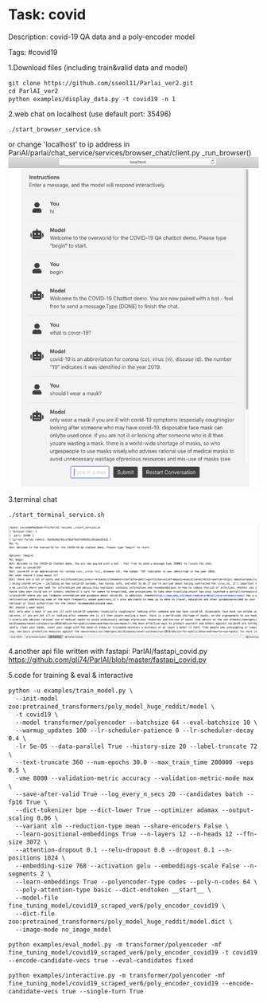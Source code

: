 Task: covid
==============
Description: covid-19 QA data and a poly-encoder model

Tags: #covid19

1.Download files (including train&valid data and model)
```
git clone https://github.com/sseol11/Parlai_ver2.git
cd ParlAI_ver2
python examples/display_data.py -t covid19 -n 1
```

2.web chat on localhost (use default port: 35496)
```
./start_browser_service.sh
```
or change 'localhost' to ip address in PariAI/parlai/chat_service/services/browser_chat/client.py _run_browser()
![example](https://github.com/qli74/ParlAI/blob/master/cov1.png)


3.terminal chat
```
./start_terminal_service.sh
```
![example](https://github.com/qli74/ParlAI/blob/master/cov2.png)


4.another api file written with fastapi: ParlAI/fastapi_covid.py\
https://github.com/qli74/ParlAI/blob/master/fastapi_covid.py

5.code for training & eval & interactive
```
python -u examples/train_model.py \
  --init-model zoo:pretrained_transformers/poly_model_huge_reddit/model \
  -t covid19 \
  --model transformer/polyencoder --batchsize 64 --eval-batchsize 10 \
  --warmup_updates 100 --lr-scheduler-patience 0 --lr-scheduler-decay 0.4 \
  -lr 5e-05 --data-parallel True --history-size 20 --label-truncate 72 \
  --text-truncate 360 --num-epochs 30.0 --max_train_time 200000 -veps 0.5 \
  -vme 8000 --validation-metric accuracy --validation-metric-mode max \
  --save-after-valid True --log_every_n_secs 20 --candidates batch --fp16 True \
  --dict-tokenizer bpe --dict-lower True --optimizer adamax --output-scaling 0.06 \
  --variant xlm --reduction-type mean --share-encoders False \
  --learn-positional-embeddings True --n-layers 12 --n-heads 12 --ffn-size 3072 \
  --attention-dropout 0.1 --relu-dropout 0.0 --dropout 0.1 --n-positions 1024 \
  --embedding-size 768 --activation gelu --embeddings-scale False --n-segments 2 \
  --learn-embeddings True --polyencoder-type codes --poly-n-codes 64 \
  --poly-attention-type basic --dict-endtoken __start__ \
  --model-file fine_tuning_model/covid19_scraped_ver6/poly_encoder_covid19 \
  --dict-file zoo:pretrained_transformers/poly_model_huge_reddit/model.dict \
  --image-mode no_image_model
```
```
python examples/eval_model.py -m transformer/polyencoder -mf fine_tuning_model/covid19_scraped_ver6/poly_encoder_covid19 -t covid19 --encode-candidate-vecs true --eval-candidates fixed  
```
```
python examples/interactive.py -m transformer/polyencoder -mf fine_tuning_model/covid19_scraped_ver6/poly_encoder_covid19 --encode-candidate-vecs true --single-turn True
```
